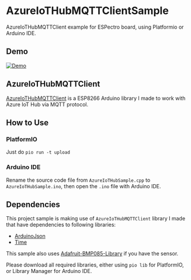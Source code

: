 # AzureIoTHubMQTTClientSample
AzureIoTHubMQTTClient example for ESPectro board, using Platformio or Arduino IDE.

## Demo
[![Demo](https://img.youtube.com/vi/oPRf79p3-Wc/0.jpg)](https://www.youtube.com/watch?v=oPRf79p3-Wc)

## AzureIoTHubMQTTClient
[AzureIoTHubMQTTClient](https://github.com/andriyadi/AzureIoTHubMQTTClient) is a ESP8266 Arduino library I made to work with Azure IoT Hub via MQTT protocol. 

## How to Use
### PlatformIO
Just do `pio run -t upload`
### Arduino IDE
Rename the source code file from `AzureIoTHubSample.cpp` to `AzureIoTHubSample.ino`, then open the `.ino` file with Arduino IDE.

## Dependencies
This project sample is making use of `AzureIoTHubMQTTClient` library I made that have dependencies to following libraries:
* [ArduinoJson](https://github.com/bblanchon/ArduinoJson)
* [Time](https://github.com/PaulStoffregen/Time)

This sample also uses [Adafruit-BMP085-Library](https://github.com/adafruit/Adafruit-BMP085-Library) if you have the sensor.

Please download all required libraries, either using `pio lib` for PlatformIO, or Library Manager for Arduino IDE.
